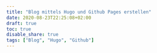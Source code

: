 ```yaml
---
title: "Blog mittels Hugo und Github Pages erstellen"
date: 2020-08-23T22:25:08+02:00
draft: true
toc: true
disable_share: true
tags: ["Blog", "Hugo", "Github"]
---
```



